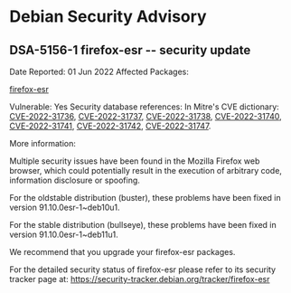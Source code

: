 
Debian Security Advisory
========================


DSA-5156-1 firefox-esr -- security update
-----------------------------------------



Date Reported:
01 Jun 2022
Affected Packages:

[firefox-esr](https://packages.debian.org/src:firefox-esr)

Vulnerable:
Yes
Security database references:
In Mitre's CVE dictionary: [CVE-2022-31736](https://security-tracker.debian.org/tracker/CVE-2022-31736), [CVE-2022-31737](https://security-tracker.debian.org/tracker/CVE-2022-31737), [CVE-2022-31738](https://security-tracker.debian.org/tracker/CVE-2022-31738), [CVE-2022-31740](https://security-tracker.debian.org/tracker/CVE-2022-31740), [CVE-2022-31741](https://security-tracker.debian.org/tracker/CVE-2022-31741), [CVE-2022-31742](https://security-tracker.debian.org/tracker/CVE-2022-31742), [CVE-2022-31747](https://security-tracker.debian.org/tracker/CVE-2022-31747).  

More information:

Multiple security issues have been found in the Mozilla Firefox web
browser, which could potentially result in the execution of arbitrary
code, information disclosure or spoofing.


For the oldstable distribution (buster), these problems have been fixed
in version 91.10.0esr-1~deb10u1.


For the stable distribution (bullseye), these problems have been fixed in
version 91.10.0esr-1~deb11u1.


We recommend that you upgrade your firefox-esr packages.


For the detailed security status of firefox-esr please refer to
its security tracker page at:
<https://security-tracker.debian.org/tracker/firefox-esr>





